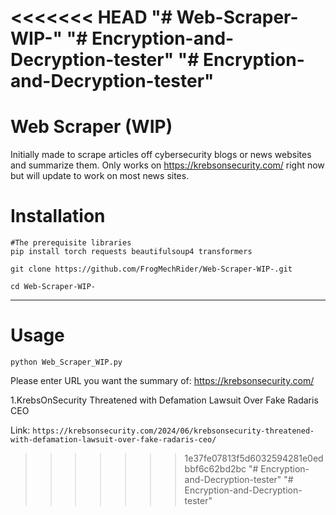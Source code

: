<<<<<<< HEAD
"# Web-Scraper-WIP-" 
"# Encryption-and-Decryption-tester" 
"# Encryption-and-Decryption-tester" 
=======
# Web Scraper (WIP)

Initially made to scrape articles off cybersecurity blogs or news websites and summarize them. Only works on https://krebsonsecurity.com/ right now but will update to work on most news sites.

# Installation

```
#The prerequisite libraries
pip install torch requests beautifulsoup4 transformers
```

```
git clone https://github.com/FrogMechRider/Web-Scraper-WIP-.git

cd Web-Scraper-WIP-
```
------------------------------------------------------------------------------

# Usage

```
python Web_Scraper_WIP.py

```
Please enter URL you want the summary of: https://krebsonsecurity.com/


1.KrebsOnSecurity Threatened with Defamation Lawsuit Over Fake Radaris CEO

Link: `https://krebsonsecurity.com/2024/06/krebsonsecurity-threatened-with-defamation-lawsuit-over-fake-radaris-ceo/`
>>>>>>> 1e37fe07813f5d6032594281e0edbbf6c62bd2bc
"# Encryption-and-Decryption-tester" 
"# Encryption-and-Decryption-tester" 
